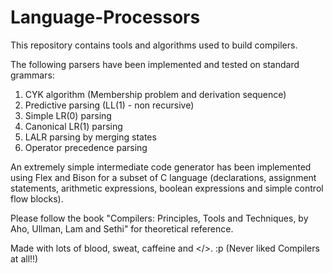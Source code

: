 # Language-Processors

This repository contains tools and algorithms used to build compilers.

The following parsers have been implemented and tested on standard grammars:
  1. CYK algorithm (Membership problem and derivation sequence)
  2. Predictive parsing (LL(1) - non recursive)
  3. Simple LR(0) parsing
  4. Canonical LR(1) parsing
  5. LALR parsing by merging states
  6. Operator precedence parsing
  
An extremely simple intermediate code generator has been implemented using Flex and Bison for a subset of C language (declarations, assignment statements, arithmetic expressions, boolean expressions and simple control flow blocks).
  
Please follow the book "Compilers: Principles, Tools and Techniques, by Aho, Ullman, Lam and Sethi" for theoretical reference.

Made with lots of blood, sweat, caffeine and </>. :p (Never liked Compilers at all!!)
